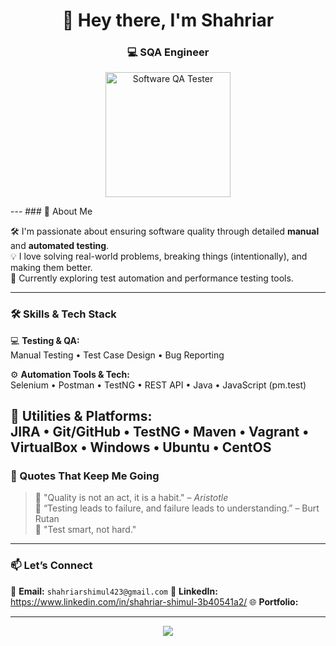 <h1 align="center">👋 Hey there, I'm Shahriar</h1>
<h3 align="center">💻 SQA Engineer </h3>

<p align="center">
  <img src="https://media.giphy.com/media/3o7TKMT1VVNkHV2PaE/giphy.gif" width="200" alt="Software QA Tester"/>
</p>
---
### 🧪 About Me

🛠 I'm passionate about ensuring software quality through detailed **manual** and **automated testing**.  
💡 I love solving real-world problems, breaking things (intentionally), and making them better.  
🌱 Currently exploring test automation and performance testing tools.  

---

### 🛠️ Skills & Tech Stack

💻 **Testing & QA:**  
Manual Testing • Test Case Design • Bug Reporting 

⚙️ **Automation Tools & Tech:**  
Selenium • Postman • TestNG • REST API • Java • JavaScript (pm.test)  

🧰 **Utilities & Platforms:**  
JIRA • Git/GitHub • TestNG • Maven • Vagrant • VirtualBox • Windows • Ubuntu • CentOS  
---
### 💬 Quotes That Keep Me Going

> 🌟 "Quality is not an act, it is a habit." – *Aristotle*  
> 🐞 “Testing leads to failure, and failure leads to understanding.” – Burt Rutan   
> 🧠 "Test smart, not hard."
---
### 📫 Let’s Connect

📧 **Email:** `shahriarshimul423@gmail.com` 
🔗 **LinkedIn:** https://www.linkedin.com/in/shahriar-shimul-3b40541a2/
🌐 **Portfolio:** 

---

<p align="center">
  <img src="https://capsule-render.vercel.app/api?type=waving&color=gradient&height=120&section=footer"/>
</p>

